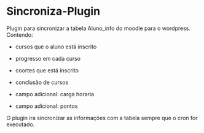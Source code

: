 # Sincroniza-Plugin
Plugin para sincronizar a tabela Aluno_info do moodle para o wordpress.
Contendo: 

- cursos que o aluno está inscrito

- progresso em cada curso

- coortes que está inscrito

- conclusão de cursos

- campo adicional: carga horaria

- campo adicional: pontos

O plugin ira sincronizar as informações com a tabela sempre que o cron for executado.
